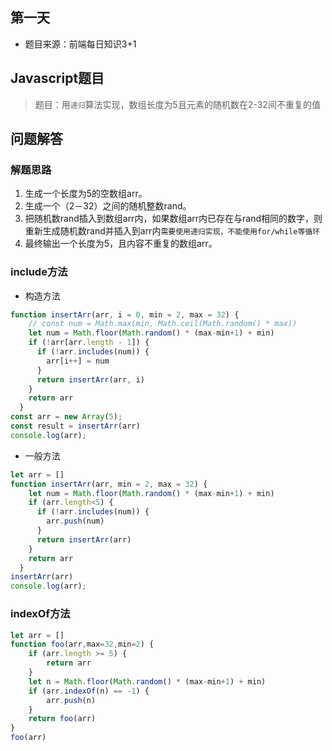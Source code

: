 ## 第一天
- 题目来源：前端每日知识3+1
## Javascript题目

> 题目：用`递归`算法实现，数组长度为5且元素的随机数在2-32间不重复的值

## 问题解答

### 解题思路

1. 生成一个长度为5的空数组arr。
2. 生成一个（2－32）之间的随机整数rand。
3. 把随机数rand插入到数组arr内，如果数组arr内已存在与rand相同的数字，则重新生成随机数rand并插入到arr内`需要使用递归实现，不能使用for/while等循环`
4. 最终输出一个长度为5，且内容不重复的数组arr。

### include方法

- 构造方法

```js
function insertArr(arr, i = 0, min = 2, max = 32) {
    // const num = Math.max(min, Math.ceil(Math.random() * max))
    let num = Math.floor(Math.random() * (max-min+1) + min)
    if (!arr[arr.length - 1]) {
      if (!arr.includes(num)) { 
        arr[i++] = num
      }
      return insertArr(arr, i) 
    }
    return arr 
  }
const arr = new Array(5);
const result = insertArr(arr)
console.log(arr);
```

- 一般方法

```js
let arr = []
function insertArr(arr, min = 2, max = 32) {
    let num = Math.floor(Math.random() * (max-min+1) + min)
    if (arr.length<5) {
      if (!arr.includes(num)) { 
        arr.push(num)
      }
      return insertArr(arr) 
    }
    return arr 
  }
insertArr(arr)
console.log(arr);
```

### indexOf方法

```js
let arr = []
function foo(arr,max=32,min=2) {
	if (arr.length >= 5) {
		return arr
	}
    let n = Math.floor(Math.random() * (max-min+1) + min)
	if (arr.indexOf(n) == -1) {
		arr.push(n)
	}
	return foo(arr)
}
foo(arr)
```